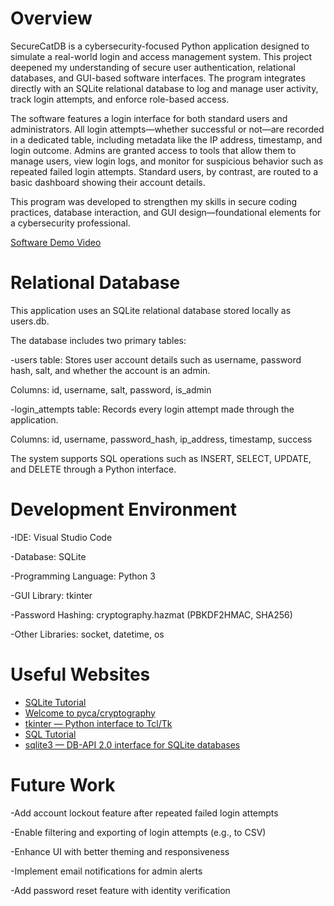 # Overview

SecureCatDB is a cybersecurity-focused Python application designed to simulate a real-world login and access management system. This project deepened my understanding of secure user authentication, relational databases, and GUI-based software interfaces. The program integrates directly with an SQLite relational database to log and manage user activity, track login attempts, and enforce role-based access.

The software features a login interface for both standard users and administrators. All login attempts—whether successful or not—are recorded in a dedicated table, including metadata like the IP address, timestamp, and login outcome. Admins are granted access to tools that allow them to manage users, view login logs, and monitor for suspicious behavior such as repeated failed login attempts. Standard users, by contrast, are routed to a basic dashboard showing their account details.

This program was developed to strengthen my skills in secure coding practices, database interaction, and GUI design—foundational elements for a cybersecurity professional.

[Software Demo Video](http://youtube.link.goes.here)

# Relational Database

This application uses an SQLite relational database stored locally as users.db.

The database includes two primary tables:

-users table: Stores user account details such as username, password hash, salt, and whether the account is an admin.

Columns: id, username, salt, password, is_admin

-login_attempts table: Records every login attempt made through the application.

Columns: id, username, password_hash, ip_address, timestamp, success

The system supports SQL operations such as INSERT, SELECT, UPDATE, and DELETE through a Python interface.

# Development Environment

-IDE: Visual Studio Code

-Database: SQLite

-Programming Language: Python 3

-GUI Library: tkinter

-Password Hashing: cryptography.hazmat (PBKDF2HMAC, SHA256)

-Other Libraries: socket, datetime, os

# Useful Websites

- [SQLite Tutorial](https://www.sqlitetutorial.net/)
- [Welcome to pyca/cryptography](https://cryptography.io/en/latest/)
- [tkinter — Python interface to Tcl/Tk](https://docs.python.org/3/library/tkinter.html)
- [SQL Tutorial](https://www.w3schools.com/sql/)
- [sqlite3 — DB-API 2.0 interface for SQLite databases](https://docs.python.org/3/library/sqlite3.html)

# Future Work

-Add account lockout feature after repeated failed login attempts

-Enable filtering and exporting of login attempts (e.g., to CSV)

-Enhance UI with better theming and responsiveness

-Implement email notifications for admin alerts

-Add password reset feature with identity verification